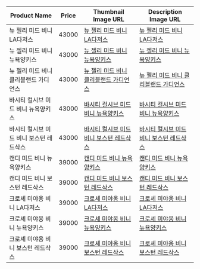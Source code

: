 |Product Name|Price|Thumbnail Image URL|Description Image URL|
|-|-|-|-|
|뉴 젤리 미드 비니 LA다저스|43000|[뉴 젤리 미드 비니 LA다저스](./images/knit_cap/thumbnail/new_jelly_la.png)|[뉴 젤리 미드 비니 LA다저스](./images/knit_cap/description/new_jelly_la.png)|
|뉴 젤리 미드 비니 뉴욕양키스|43000|[뉴 젤리 미드 비니 뉴욕양키스](./images/knit_cap/thumbnail/new_jelly_ny.png)|[뉴 젤리 미드 비니 뉴욕양키스](./images/knit_cap/description/new_jelly_ny.png)
|뉴 젤리 미드 비니 클리블랜드 가디언스|43000|[뉴 젤리 미드 비니 클리블랜드 가디언스](./images/knit_cap/thumbnail/new_jelly_cg.png)|[뉴 젤리 미드 비니 클리블랜드 가디언스](./images/knit_cap/description/new_jelly_cg.png)|
|바시티 컬시브 미드 비니 뉴욕양키스|43000|[바시티 컬시브 미드 비니 뉴욕양키스](./images/knit_cap/thumbnail/cursive_ny.png)|[바시티 컬시브 미드 비니 뉴욕양키스](./images/knit_cap/description/cursive_ny.png)|
|바시티 컬시브 미드 비니 보스턴 레드삭스|43000|[바시티 컬시브 미드 비니 보스턴 레드삭스](./images/knit_cap/thumbnail/cursive_red_sox.png)|[바시티 컬시브 미드 비니 보스턴 레드삭스](./images/knit_cap/description/cursive_red_sox.png)|
|캔디 미드 비니 뉴욕양키스|39000|[캔디 미드 비니 뉴욕양키스](./images/knit_cap/thumbnail/candy_ny.png)|[캔디 미드 비니 뉴욕양키스](./images/knit_cap/description/candy_ny.png)|
|캔디 미드 비니 보스턴 레드삭스|39000|[캔디 미드 비니 보스턴 레드삭스](./images/knit_cap/thumbnail/candy_red_sox.png)|[캔디 미드 비니 보스턴 레드삭스](./images/knit_cap/description/candy_red_sox.png)|
|크로셰 미야옹 비니 LA다저스|39000|[크로셰 미야옹 비니 LA다저스](./images/knit_cap/thumbnail/miyaong_la.png)|[크로셰 미야옹 비니 LA다저스](./images/knit_cap/description/miyaong_la.png)|
|크로셰 미야옹 비니 뉴욕양키스|39000|[크로셰 미야옹 비니 뉴욕양키스](./images/knit_cap/thumbnail/miyaong_ny.png)|[크로셰 미야옹 비니 뉴욕양키스](./images/knit_cap/description/miyaong_ny.png)|
|크로셰 미야옹 비니 보스턴 레드삭스|39000|[크로셰 미야옹 비니 보스턴 레드삭스](./images/knit_cap/thumbnail/miyaong_red_sox.png)|[크로셰 미야옹 비니 보스턴 레드삭스](./images/knit_cap/description/miyaong_red_sox.png)|